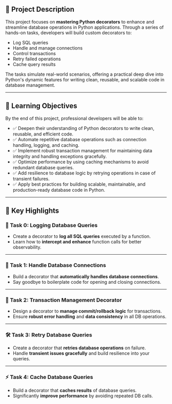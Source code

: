 ## 🐍 Project Description

This project focuses on **mastering Python decorators** to enhance and streamline database operations in Python applications. Through a series of hands-on tasks, developers will build custom decorators to:

- Log SQL queries  
- Handle and manage connections  
- Control transactions  
- Retry failed operations  
- Cache query results  

The tasks simulate real-world scenarios, offering a practical deep dive into Python's dynamic features for writing clean, reusable, and scalable code in database management.

---

## 🎯 Learning Objectives

By the end of this project, professional developers will be able to:

- ✅ Deepen their understanding of Python decorators to write clean, reusable, and efficient code.  
- ✅ Automate repetitive database operations such as connection handling, logging, and caching.  
- ✅ Implement robust transaction management for maintaining data integrity and handling exceptions gracefully.  
- ✅ Optimize performance by using caching mechanisms to avoid redundant database queries.  
- ✅ Add resilience to database logic by retrying operations in case of transient failures.  
- ✅ Apply best practices for building scalable, maintainable, and production-ready database code in Python.

---

## 🔑 Key Highlights

### 🧾 Task 0: Logging Database Queries
- Create a decorator to **log all SQL queries** executed by a function.  
- Learn how to **intercept and enhance** function calls for better observability.

---

### 🔄 Task 1: Handle Database Connections
- Build a decorator that **automatically handles database connections**.  
- Say goodbye to boilerplate code for opening and closing connections.

---

### 🔁 Task 2: Transaction Management Decorator
- Design a decorator to **manage commit/rollback logic** for transactions.  
- Ensure **robust error handling** and **data consistency** in all DB operations.

---

### 🛠️ Task 3: Retry Database Queries
- Create a decorator that **retries database operations** on failure.  
- Handle **transient issues gracefully** and build resilience into your queries.

---

### ⚡ Task 4: Cache Database Queries
- Build a decorator that **caches results** of database queries.  
- Significantly **improve performance** by avoiding repeated DB calls.